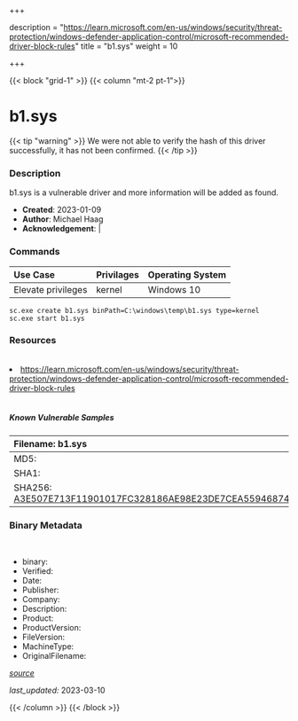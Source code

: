 +++

description = "https://learn.microsoft.com/en-us/windows/security/threat-protection/windows-defender-application-control/microsoft-recommended-driver-block-rules"
title = "b1.sys"
weight = 10

+++


{{< block "grid-1" >}}
{{< column "mt-2 pt-1">}}




# b1.sys 


{{< tip "warning" >}}
We were not able to verify the hash of this driver successfully, it has not been confirmed.
{{< /tip >}}




### Description


b1.sys is a vulnerable driver and more information will be added as found.


- **Created**: 2023-01-09
- **Author**: Michael Haag
- **Acknowledgement**:  | [](https://twitter.com/)

### Commands

| Use Case | Privilages | Operating System | 
|:---- | ---- | ---- |
| Elevate privileges | kernel | Windows 10 |

```
sc.exe create b1.sys binPath=C:\windows\temp\b1.sys type=kernel
sc.exe start b1.sys
```

### Resources
<br>


<li><a href=" https://learn.microsoft.com/en-us/windows/security/threat-protection/windows-defender-application-control/microsoft-recommended-driver-block-rules"> https://learn.microsoft.com/en-us/windows/security/threat-protection/windows-defender-application-control/microsoft-recommended-driver-block-rules</a></li>


<br>


##### Known Vulnerable Samples

| Filename: b1.sys |
|:---- |
|MD5: <a href="https://www.virustotal.com/gui/file/{&#39;Filename&#39;: &#39;b1.sys&#39;, &#39;MD5&#39;: &#39;&#39;, &#39;SHA1&#39;: &#39;&#39;, &#39;SHA256&#39;: &#39;A3E507E713F11901017FC328186AE98E23DE7CEA5594687480229F77D45848D8&#39;}"></a>|
|SHA1: <a href="https://www.virustotal.com/gui/file/{&#39;Filename&#39;: &#39;b1.sys&#39;, &#39;MD5&#39;: &#39;&#39;, &#39;SHA1&#39;: &#39;&#39;, &#39;SHA256&#39;: &#39;A3E507E713F11901017FC328186AE98E23DE7CEA5594687480229F77D45848D8&#39;}"></a>|
|SHA256: <a href="https://www.virustotal.com/gui/file/{&#39;Filename&#39;: &#39;b1.sys&#39;, &#39;MD5&#39;: &#39;&#39;, &#39;SHA1&#39;: &#39;&#39;, &#39;SHA256&#39;: &#39;A3E507E713F11901017FC328186AE98E23DE7CEA5594687480229F77D45848D8&#39;}">A3E507E713F11901017FC328186AE98E23DE7CEA5594687480229F77D45848D8</a>|




### Binary Metadata
<br>

- binary: 
- Verified: 
- Date: 
- Publisher: 
- Company: 
- Description: 
- Product: 
- ProductVersion: 
- FileVersion: 
- MachineType: 
- OriginalFilename: 

[*source*](https://github.com/magicsword-io/LOLDrivers/tree/main/yaml/b1.sys.yml)

*last_updated:* 2023-03-10


{{< /column >}}
{{< /block >}}

